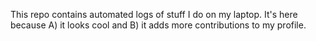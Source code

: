 This repo contains automated logs of stuff I do on my laptop. It's here because A) it looks cool and B) it adds more contributions to my profile.
